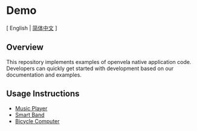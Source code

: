 # Demo  

\[ English | [简体中文](README_zh-cn.md) \]

## Overview  

This repository implements examples of openvela native application code. Developers can quickly get started with development based on our documentation and examples.  

## Usage Instructions  

- [Music Player](../../../../open-vela/docs/blob/dev/Examples/Music_Player_Example.md)  
- [Smart Band](../../../../open-vela/docs/blob/dev/Examples/Smart_Band_Example.md)  
- [Bicycle Computer](../../../../open-vela/docs/blob/dev/Examples/X_Track.md)
